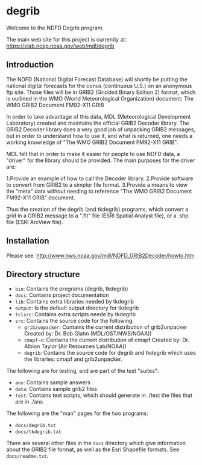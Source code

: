 # degrib

Welcome to the NDFD Degrib program.

The main web site for this project is currently at:
https://vlab.ncep.noaa.gov/web/mdl/degrib

## Introduction

The NDFD (National Digital Forecast Database) will shortly be putting the
national digital forecasts for the conus (continuous U.S.) on an anonymous
ftp site.  Those files will be in GRIB2 (Gridded Binary Edition 2) format,
which is outlined in the WMO (World Meteorological Organization) document:
The WMO GRIB2 Document FM92-X11 GRIB

In order to take advantage of this data, MDL (Meteorological Development
Laboratory) created and maintains the official GRIB2 Decoder library. The GRIB2
Decoder library does a very good job of unpacking GRIB2 messages, but in order
to understand how to use it, and what is returned, one needs a working
knowledge of "The WMO GRIB2 Document FM92-X11 GRIB".

MDL felt that in order to make it easier for people to use NDFD data, a
"driver" for the library should be provided. The main purposes for the
driver are:

  1.Provide an example of how to call the Decoder library.
  2.Provide software to convert from GRIB2 to a simpler file format.
  3.Provide a means to view the "meta" data without needing to reference
    "The WMO GRIB2 Document FM92-X11 GRIB" document.

Thus the creation of the degrib (and tkdegrib) programs, which convert a grid
in a GRIB2 message to a ".flt" file (ESRI Spatial Analyst file), or a .shp
file (ESRI ArcView file).

## Installation

Please see:
http://www.nws.noaa.gov/mdl/NDFD_GRIB2Decoder/howto.htm

## Directory structure

- `bin`: Contains the programs (degrib, tkdegrib)
- `docs`: Contains project documentation
- `lib`: Contains extra libraries needed by tkdegrib
- `output`: Is the default output directory for tkdegrib
- `tclsrc`: Contains extra scripts neede by tkdegrib
- `src`: Contains the source code for the following:
  - `grib2unpacker`: Contains the current distribution of grib2unpacker
        Created by: Dr. Bob Glahn (MDL/OST/NWS/NOAA))
  - `cmapf-c`: Contains the current distribution of cmapf
        Created by: Dr. Albion Taylor (Air Resources Lab/NOAA))
  - `degrib`: Contains the source code for degrib and tkdegrib
        which uses the libraries: cmapf and grib2unpacker.

The following are for testing, and are part of the test "suites":

- `ans`: Contains sample answers
- `data`: Contains sample grib2 files
- `test`: Contains test scripts, which should generate in ./test the files
          that are in ./ans

The following are the "man" pages for the two programs:

- `docs/degrib.txt`
- `docs/tkdegrib.txt`

There are several other files in the `docs` directory which give information
about the GRIB2 file format, as well as the Esri Shapefile formats.  See
`docs/readme.txt`.
